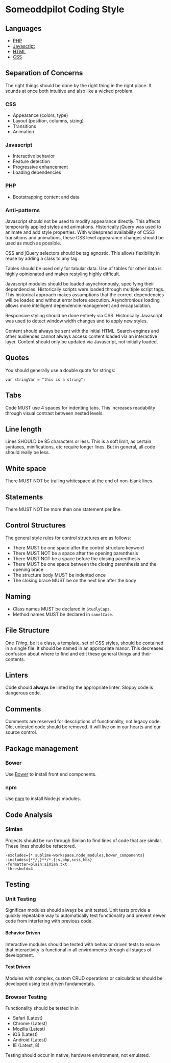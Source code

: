 # Someoddpilot Coding Style

## Languages

* [PHP](https://github.com/alexsomeoddpilot/Someoddpilot-Coding-Style/blob/master/php.md)
* [Javascript](https://github.com/alexsomeoddpilot/Someoddpilot-Coding-Style/blob/master/javascript.md)
* [HTML](https://github.com/alexsomeoddpilot/Someoddpilot-Coding-Style/blob/master/html.md)
* [CSS](https://github.com/alexsomeoddpilot/Someoddpilot-Coding-Style/blob/master/css.md)

## Separation of Concerns

The right things should be done by the right thing in the right place. It sounds at once both intuitive and also like a wicked problem.

### CSS
* Appearance (colors, type)
* Layout (position, columns, sizing)
* Transitions
* Animation

### Javascript
* Interactive behavior
* Feature detection
* Progressive enhancement
* Loading dependencies

### PHP
* Bootstrapping content and data

### Anti-patterns

Javascript should not be used to modify appearance directly. This affects temporarily applied styles and animations. Historically jQuery was used to animate and add style properties. With widespread availability of CSS3 transitions and animations, these CSS level appearance changes should be used as much as possible.

CSS and jQuery selectors should be tag agnostic. This allows flexibility in reuse by adding a class to any tag.

Tables should be used only for tabular data. Use of tables for other data is highly opinionated and makes restyling highly difficult.

Javascript modules should be loaded asynchronously, specifying their dependencies. Historically scripts were loaded through multiple script tags. This historical approach makes assumptions that the correct dependencies will be loaded and without error before execution. Asynchronious loading allows more intelligent dependencie management and encapsulation.

Responsive styling should be done entirely via CSS. Historically Javascript was used to detect window width changes and to apply new styles.

Content should always be sent with the initial HTML. Search engines and other audiences cannot always access content loaded via an interactive layer. Content should only be updated via Javascript, not initially loaded.

## Quotes

You should generally use a double quote for strings:

    var stringVar = "this is a string";

## Tabs

Code MUST use 4 spaces for indenting tabs. This increases readability through visual contrast between nested levels.

## Line length

Lines SHOULD be 85 characters or less. This is a soft limit, as certain syntaxes, minifications, etc require longer lines. But in general, all code should really be less.

## White space

There MUST NOT be trailing whitespace at the end of non-blank lines.

## Statements

There MUST NOT be more than one statement per line.

## Control Structures

The general style rules for control structures are as follows:

* There MUST be one space after the control structure keyword
* There MUST NOT be a space after the opening parenthesis
* There MUST NOT be a space before the closing parenthesis
* There MUST be one space between the closing parenthesis and the opening brace
* The structure body MUST be indented once
* The closing brace MUST be on the next line after the body

## Naming

* Class names MUST be declared in `StudlyCaps`.
* Method names MUST be declared in `camelCase`.

## File Structure

One *Thing*, be it a class, a template, set of CSS styles, should be contained in a single file. It should be named in an appropriate manor. This decreases confusion about where to find and edit these general things and their contents.

## Linters

Code should **always** be linted by the appropriate linter. Sloppy code is dangerous code.

## Comments

Comments are reserved for descriptions of functionality, not legacy code. Old, untested code should be removed. It will live on in our hearts and our source control.

## Package management

### Bower

Use [Bower](http://bower.io/) to install front end components.

### npm

Use [npm](http://www.npmjs.org/) to install Node.js modules.

## Code Analysis

### Simian

Projects should be run through Simian to find lines of code that are similar. These lines should be refactored.

    -excludes={*.sublime-workspace,node_modules,bower_components}
    -includes={**/,}**/*.{js,php,scss,hbs}
    -formatter=plain:simian.txt
    -threshold=4

## Testing

### Unit Testing

Significan modules should always be unit tested. Unit tests provide a quickly repeatable way to automatically test functionality and prevent newer code from interfering with previous code.

#### Behavior Driven

Interactive modules should be tested with behavior driven tests to ensure that interactivity is functional in all environments through all stages of development.

#### Test Driven

Modules with complex, custom CRUD operations or calculations should be developed using test driven fundamentals.

### Browser Testing

Functionality should be tested in in

* Safari (Latest)
* Chrome (Latest)
* Mozilla (Latest)
* iOS (Latest)
* Android (Latest)
* IE (Latest, 8)

Testing should occur in native, hardware environment, not emulated.
